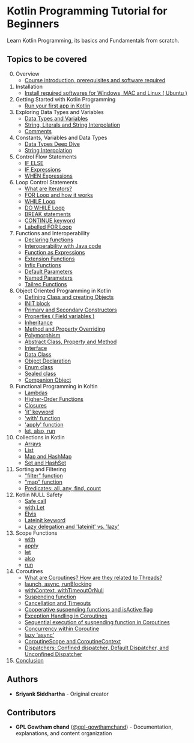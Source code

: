 # Kotlin Programming Tutorial for Beginners 
Learn Kotlin Programming, its basics and Fundamentals from scratch. 

## Topics to be covered
0. Overview
    - [Course introduction, prerequisites and software required](docs/00-course-introduction.md)
1. Installation
    - [Install required softwares for Windows, MAC and Linux ( Ubuntu )](docs/installation.md)
2. Getting Started with Kotlin Programming
    - [Run your first app in Kotlin](docs/basics/01-hello-world.md)
3. Exploring Data Types and Variables 
    - [Data Types and Variables](docs/basics/02-variables-data-types.md)
    - [String, Literals and String Interpolation](docs/basics/05-string-interpolation.md)
    - [Comments](docs/basics/03-comments.md)
4. Constants, Variables and Data Types
    - [Data Types Deep Dive](docs/basics/04-data-types.md)
    - [String Interpolation](docs/basics/05-string-interpolation.md)
5. Control Flow Statements 
    - [IF ELSE](docs/control-flow/01-if-expressions.md)
    - [IF Expressions](docs/control-flow/01-if-expressions.md)
    - [WHEN Expressions](docs/control-flow/02-when-expressions.md)
6. Loop Control Statements 
    - [What are Iterators?](docs/control-flow/06-iterators.md)
    - [FOR Loop and how it works](docs/control-flow/03-for-loops.md)
    - [WHILE Loop](docs/control-flow/04-while-loops.md)
    - [DO WHILE Loop](docs/control-flow/04-while-loops.md)
    - [BREAK statements](docs/control-flow/05-break-continue.md)
    - [CONTINUE keyword](docs/control-flow/05-break-continue.md)
    - [Labelled FOR Loop](docs/control-flow/07-labelled-loops.md) 
7. Functions and Interoperability 
    - [Declaring functions](docs/functions/01-functions-basics.md)
    - [Interoperability with Java code](docs/advanced/01-kotlin-interoperability.md)
    - [Function as Expressions](docs/functions/02-functions-as-expressions.md)
    - [Extension Functions](docs/functions/04-extension-functions.md)
    - [Infix Functions](docs/functions/05-infix-functions.md)
    - [Default Parameters](docs/functions/06-default-parameters.md)
    - [Named Parameters](docs/functions/03-named-parameters.md)
    - [Tailrec Functions](docs/functions/07-tailrec-functions.md) 
8. Object Oriented Programming in Kotlin 
    - [Defining Class and creating Objects](docs/oop/01-classes-constructors.md)
    - [INIT block](docs/oop/05-init-block.md)
    - [Primary and Secondary Constructors](docs/oop/01-classes-constructors.md)
    - [Properties ( Field variables )](docs/oop/06-properties.md)
    - [Inheritance](docs/oop/02-inheritance.md)
    - [Method and Property Overriding](docs/oop/03-method-overriding.md)
    - [Polymorphism](docs/oop/08-polymorphism.md)
    - [Abstract Class, Property and Method](docs/oop/04-abstract-classes.md)
    - [Interface](docs/oop/09-interface.md)
    - [Data Class](docs/oop/10-data-class.md)
    - [Object Declaration](docs/oop/11-object-declaration.md)
    - [Enum class](docs/oop/07-enums-sealed-classes.md)
    - [Sealed class](docs/oop/07-enums-sealed-classes.md)
    - [Companion Object](docs/oop/12-companion-object.md)
9. Functional Programming in Koltin
    - [Lambdas](docs/functional-programming/01-lambdas.md)
    - [Higher-Order Functions](docs/functional-programming/05-higher-order-functions.md)
    - [Closures](docs/functional-programming/06-closures.md)
    - ['it' keyword](docs/functional-programming/07-it-keyword.md)
    - ['with' function](docs/functional-programming/02-scope-functions.md)
    - ['apply' function](docs/functional-programming/02-scope-functions.md)
    - [let, also, run](docs/functional-programming/03-let-also-run.md)
10. Collections in Kotlin
    - [Arrays](docs/collections/01-arrays.md)
    - [List](docs/collections/02-lists.md)
    - [Map and HashMap](docs/collections/03-maps.md)
    - [Set and HashSet](docs/collections/04-sets.md)
11. Sorting and Filtering
    - ["filter" function](docs/collections/05-filter-map-sorting.md)
    - ["map" function](docs/collections/05-filter-map-sorting.md)
    - [Predicates: all, any, find, count](docs/functional-programming/04-predicates.md)
12. Kotlin NULL Safety
    - [Safe call](docs/null-safety/01-null-safety.md)
    - [with Let](docs/null-safety/01-null-safety.md)
    - [Elvis](docs/null-safety/01-null-safety.md)
    - [Lateinit keyword](docs/null-safety/02-lateinit-lazy.md)
    - [Lazy delegation and 'lateinit' vs. 'lazy'](docs/null-safety/02-lateinit-lazy.md)
13. Scope Functions
    - [with](docs/functional-programming/02-scope-functions.md)
    - [apply](docs/functional-programming/02-scope-functions.md)
    - [let](docs/functional-programming/03-let-also-run.md)
    - [also](docs/functional-programming/03-let-also-run.md)
    - [run](docs/functional-programming/03-let-also-run.md)
14. Coroutines
    - [What are Coroutines? How are they related to Threads?](docs/coroutines/01-introduction.md)
    - [launch, async, runBlocking](docs/coroutines/02-launch-async.md)
    - [withContext, withTimeoutOrNull](docs/coroutines/04-context-dispatchers.md)
    - [Suspending function](docs/coroutines/01-introduction.md)
    - [Cancellation and Timeouts](docs/coroutines/03-exception-handling.md)
    - [Cooperative suspending functions and isActive flag](docs/coroutines/01-introduction.md)
    - [Exception Handling in Coroutines](docs/coroutines/03-exception-handling.md)
    - [Sequential execution of suspending function in Coroutines](docs/coroutines/02-launch-async.md)
    - [Concurrency within Coroutine](docs/coroutines/02-launch-async.md)
    - [lazy 'async'](docs/coroutines/02-launch-async.md)
    - [CoroutineScope and CoroutineContext](docs/coroutines/04-context-dispatchers.md)
    - [Dispatchers: Confined dispatcher, Default Dispatcher, and Unconfined Dispatcher](docs/coroutines/04-context-dispatchers.md)
15. [Conclusion](docs/conclusion.md) 

## Authors 

* **Sriyank Siddhartha** - Original creator

## Contributors

* **GPL Gowtham chand** ([@gpl-gowthamchand](https://github.com/gpl-gowthamchand)) - Documentation, explanations, and content organization
